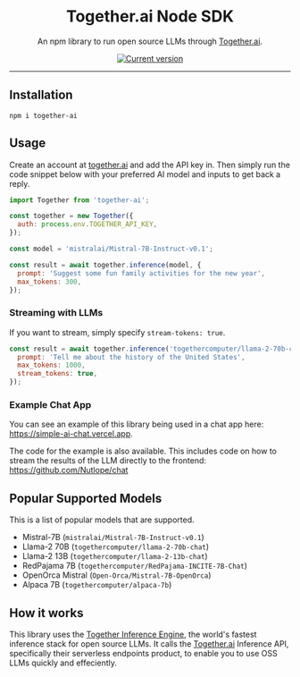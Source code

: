 <div align="center">
  <div>
    <h1 align="center">Together.ai Node SDK</h1>
  </div>
	<p>An npm library to run open source LLMs through <a href="https://www.together.ai/">Together.ai</a>.

<a href="https://www.npmjs.com/package/together-ai"><img src="https://img.shields.io/npm/v/together-ai" alt="Current version"></a>

</div>

---

## Installation

`npm i together-ai`

## Usage

Create an account at [together.ai](https://www.together.ai/) and add the API key in. Then simply run the code snippet below with your preferred AI model and inputs to get back a reply.

```js
import Together from 'together-ai';

const together = new Together({
  auth: process.env.TOGETHER_API_KEY,
});

const model = 'mistralai/Mistral-7B-Instruct-v0.1';

const result = await together.inference(model, {
  prompt: 'Suggest some fun family activities for the new year',
  max_tokens: 300,
});
```

### Streaming with LLMs

If you want to stream, simply specify `stream-tokens: true`.

```js
const result = await together.inference('togethercomputer/llama-2-70b-chat', {
  prompt: 'Tell me about the history of the United States',
  max_tokens: 1000,
  stream_tokens: true,
});
```

### Example Chat App

You can see an example of this library being used in a chat app here: https://simple-ai-chat.vercel.app.

The code for the example is also available. This includes code on how to stream the results of the LLM directly to the frontend: https://github.com/Nutlope/chat

## Popular Supported Models

This is a list of popular models that are supported.

- Mistral-7B (`mistralai/Mistral-7B-Instruct-v0.1`)
- Llama-2 70B (`togethercomputer/llama-2-70b-chat`)
- Llama-2 13B (`togethercomputer/llama-2-13b-chat`)
- RedPajama 7B (`togethercomputer/RedPajama-INCITE-7B-Chat`)
- OpenOrca Mistral (`Open-Orca/Mistral-7B-OpenOrca`)
- Alpaca 7B (`togethercomputer/alpaca-7b`)

## How it works

This library uses the [Together Inference Engine](https://www.together.ai/blog/together-inference-engine-v1), the world's fastest inference stack for open source LLMs. It calls the [Together.ai](<[together.ai](https://www.together.ai/)>) Inference API, specifically their serverless endpoints product, to enable you to use OSS LLMs quickly and effeciently.
